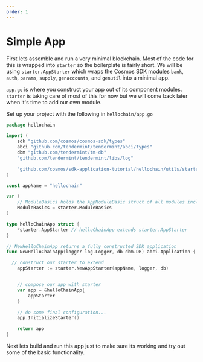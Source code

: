 ```yaml
---
order: 1
---
```


# Simple App

First lets assemble and run a very minimal blockchain. Most of the code for
this is wrapped into `starter` so the boilerplate is fairly short. We will be
using `starter.AppStarter` which wraps the Cosmos SDK modules `bank`, `auth`,
`params`, `supply`, `genaccounts`, and `genutil` into a minimal app.

`app.go` is where you construct your app out of its component modules.
`starter` is taking care of most of this for now but we will come back later
when it's time to add our own module.

Set up your project with the following in `hellochain/app.go`

```go
package hellochain

import (
	sdk "github.com/cosmos/cosmos-sdk/types"
	abci "github.com/tendermint/tendermint/abci/types"
	dbm "github.com/tendermint/tm-db"
	"github.com/tendermint/tendermint/libs/log"

	"github.com/cosmos/sdk-application-tutorial/hellochain/utils/starter"
)

const appName = "hellochain"

var (
	// ModuleBasics holds the AppModuleBasic struct of all modules included in the app
	ModuleBasics = starter.ModuleBasics
)

type helloChainApp struct {
	*starter.AppStarter // helloChainApp extends starter.AppStarter
}

// NewHelloChainApp returns a fully constructed SDK application
func NewHelloChainApp(logger log.Logger, db dbm.DB) abci.Application {

  // construct our starter to extend
	appStarter := starter.NewAppStarter(appName, logger, db)


	// compose our app with starter
	var app = &helloChainApp{
		appStarter
	}

	// do some final configuration...
	app.InitializeStarter()

	return app
}
```

Next lets build and run this app just to make sure its working and try out some
of the basic functionality.
